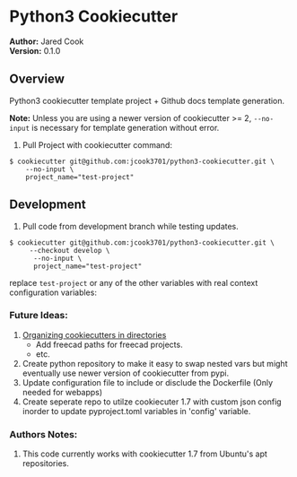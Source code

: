 # Python3 Cookiecutter

__Author:__ Jared Cook  
__Version:__ 0.1.0  

## Overview
Python3 cookiecutter template project + Github docs template generation.  

__Note:__ Unless you are using a newer version of cookiecutter >= 2, ```--no-input``` is necessary for template generation without error.  

1. Pull Project with cookiecutter command:  
``` shell
$ cookiecutter git@github.com:jcook3701/python3-cookiecutter.git \
	--no-input \
	project_name="test-project"  
```

## Development

1. Pull code from development branch while testing updates.  

``` shell
$ cookiecutter git@github.com:jcook3701/python3-cookiecutter.git \
	 --checkout develop \
	  --no-input \
	  project_name="test-project"
```
replace ```test-project``` or any of the other variables with real context configuration variables:  

### Future Ideas:  
1. [Organizing cookiecutters in directories](https://cookiecutter.readthedocs.io/en/latest/advanced/directories.html#organizing-cookiecutters-in-directories)  
   * Add freecad paths for freecad projects.  
   * etc.  
2. Create python repository to make it easy to swap nested vars but might eventually use newer version of cookiecutter from pypi.  
3. Update configuration file to include or disclude the Dockerfile (Only needed for webapps)
4. Create seperate repo to utilze cookiecuter 1.7 with custom json config inorder to update pyproject.toml variables in 'config' variable.  


### Authors Notes:  
1. This code currently works with cookiecutter 1.7 from Ubuntu's apt repositories.  
